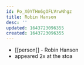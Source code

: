 ```yaml
---
id: Po_X0YTHn6gOFLVrwNhgz
title: Robin Hanson
desc: ''
updated: 1643723096355
created: 1643723096355
---
```



- [[person]] - Robin Hanson
- appeared 2x at the stoa
